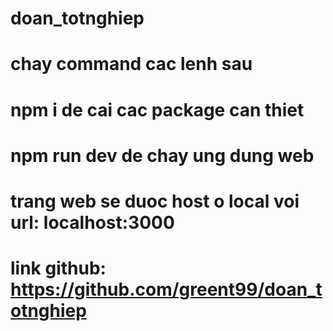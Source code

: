 # doan_totnghiep
# chay command cac lenh sau
# npm i de cai cac package can thiet
# npm run dev de chay ung dung web
# trang web se duoc host o local voi url: localhost:3000
# link github: https://github.com/greent99/doan_totnghiep
 
